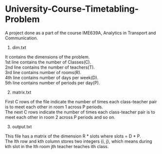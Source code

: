 # University-Course-Timetabling-Problem
A project done as a part of the course IME639A, Analytics in Transport and Communication.

1.    dim.txt

It contains the dimensions of the problem.\
1st line contains the number of Classes(C).\
2nd line contains the number of teachers(T).\
3rd line contains number of rooms(R).\
4th line contains number of days per week(D).\
5th line contains number of periods per day(P).

2.    matrix.txt

First C rows of the file indicate the number of times each class-teacher pair is to meet each other in room 1 across P periods.\
The next C rows indicate the number of times each class-teacher pair is to meet each other in room 2 across P periods and so on.

3.    output.txt

This file has a matrix of the dimension R * slots where slots = D * P.\
The lth row and kth column stores two integers {i, j}, which means during kth slot in the lth room jth teacher teaches ith class.
